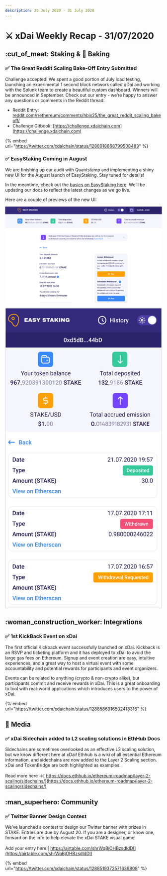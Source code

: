 ```yaml
---
description: 25 July 2020 - 31 July 2020
---
```


# ⚔️ xDai Weekly Recap - 31/07/2020

## :cut\_of\_meat: Staking & :cake: Baking

### ✅ The Great Reddit Scaling Bake-Off Entry Submitted

Challenge accepted! We spent a good portion of July load testing, launching an experimental 1 second block network called qDai and working with the Splunk team to create a beautiful custom dashboard. Winners will be announced in September. Check out our entry - we’re happy to answer any questions or comments in the Reddit thread.

* Reddit Entry:[ reddit.com/r/ethereum/comments/hbjx25/the\_great\_reddit\_scaling\_bakeoff/](https://www.reddit.com/r/ethereum/comments/hbjx25/the\_great\_reddit\_scaling\_bakeoff/)
* Challenge Gitbook: [https://challenge.xdaichain.com](https://challenge.xdaichain.com)

{% embed url="https://twitter.com/xdaichain/status/1288918868799508483" %}

### ✅ EasyStaking Coming in August

We are finishing up our audit with Quantstamp and implementing a shiny new UI for the August launch of EasyStaking. Stay tuned for details!

In the meantime, check out the [basics on EasyStaking here](../../../../for-stakers/easy-staking/).  We’ll be updating our docs to reflect the latest changes as we go live.

Here are a couple of previews of the new UI:

![Easy Staking Desktop Mockup Screen](../../../../.gitbook/assets/UI-preview-1.png)

![EasyStaking Mobile Mockup Screen](../../../../.gitbook/assets/UI-preview-2.png)

## :woman\_construction\_worker: Integrations

### ✅ 1st KickBack Event on xDai

The first official Kickback event successfully launched on xDai. Kickback is an RSVP and ticketing platform and it has deployed to xDai to avoid the large gas fees on Ethereum. Signup and event creation are easy, intuitive experiences, and a great way to host a virtual event with some accountability and potential rewards for participants and event organizers.&#x20;

Events can be related to anything (crypto & non-crypto alike), but participants commit and receive rewards in xDai. This is a great onboarding to tool with real-world applications which introduces users to the power of xDai.

{% embed url="https://twitter.com/xdaichain/status/1288586916502413316" %}

## :newspaper: Media

### ✅ xDai Sidechain added to L2 scaling solutions in EthHub Docs

Sidechains are sometimes overlooked as an effective L2 scaling solution, but we know different here at xDai! Ethhub is a wiki of all essential Ethereum information, and sidechains are now added to the Layer 2 Scaling section. xDai and TokenBridge are both highlighted as examples. \
\
Read more here ->[ https://docs.ethhub.io/ethereum-roadmap/layer-2-scaling/sidechains/](https://docs.ethhub.io/ethereum-roadmap/layer-2-scaling/sidechains/)

## :man\_superhero: Community

### ✅ Twitter Banner Design Contest

We’ve launched a contest to design our Twitter banner with prizes in STAKE. Entries are due by August 20. If you are a designer, or know one, forward on the info to help elevate the xDai STAKE visual game! \
\
Add your entry here:[ https://airtable.com/shrWqBjOHBzsdIdDI](https://airtable.com/shrWqBjOHBzsdIdDI)

{% embed url="https://twitter.com/xdaichain/status/1288519372571639808" %}

